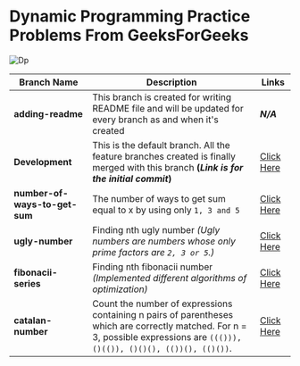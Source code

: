 # Dynamic Programming Practice Problems From GeeksForGeeks

![Dp](https://i.ytimg.com/vi/iv_yHjmkv4I/maxresdefault.jpg)

Branch Name  | Description   | Links
------------ | ------------- | ----------
**adding-readme** | This branch is created for writing README file and will be updated for every branch as and when it's created | __*N/A*__
**Development** | This is the default branch. All the feature branches created is finally merged with this branch **(_Link is for the initial commit_)** | [Click Here](https://www.geeksforgeeks.org/tabulation-vs-memoizatation/)
**number-of-ways-to-get-sum** | The number of ways to get sum equal to x by using only `1, 3 and 5` | [Click Here](https://www.geeksforgeeks.org/solve-dynamic-programming-problem/)
**ugly-number** | Finding nth ugly number *(Ugly numbers are numbers whose only prime factors are `2, 3 or 5`.)* | [Click Here](https://www.geeksforgeeks.org/ugly-numbers/)
**fibonacii-series** | Finding nth fibonacii number _(Implemented different algorithms of optimization)_ | [Click Here](https://www.geeksforgeeks.org/program-for-nth-fibonacci-number/)
**catalan-number** | Count the number of expressions containing n pairs of parentheses which are correctly matched. For n = 3, possible expressions are `((())), ()(()), ()()(), (())(), (()())`. | [Click Here](https://www.geeksforgeeks.org/program-nth-catalan-number/)